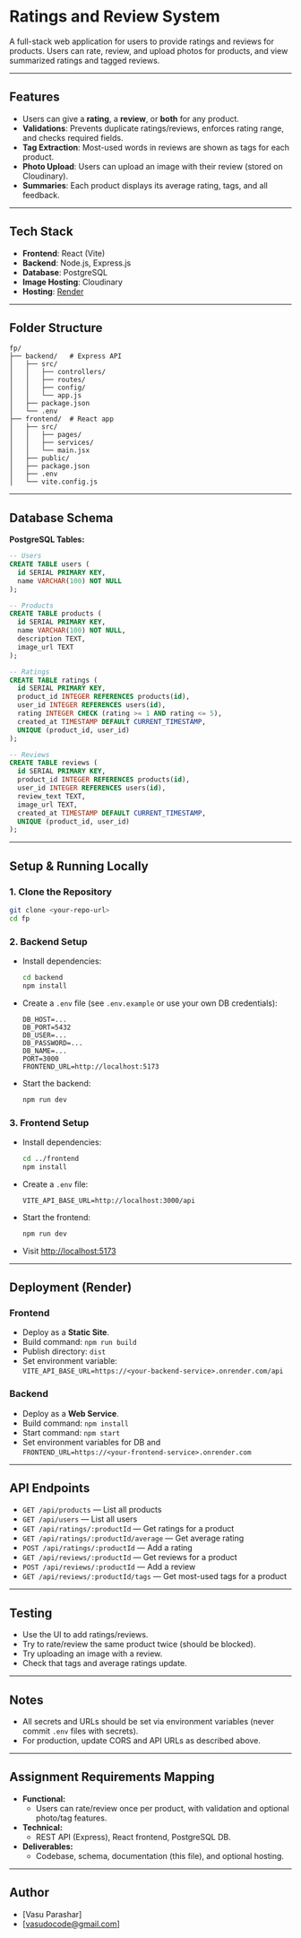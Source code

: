 # Ratings and Review System

A full-stack web application for users to provide ratings and reviews for products. Users can rate, review, and upload photos for products, and view summarized ratings and tagged reviews.

---

## Features

- Users can give a **rating**, a **review**, or **both** for any product.
- **Validations**: Prevents duplicate ratings/reviews, enforces rating range, and checks required fields.
- **Tag Extraction**: Most-used words in reviews are shown as tags for each product.
- **Photo Upload**: Users can upload an image with their review (stored on Cloudinary).
- **Summaries**: Each product displays its average rating, tags, and all feedback.

---

## Tech Stack

- **Frontend**: React (Vite)
- **Backend**: Node.js, Express.js
- **Database**: PostgreSQL
- **Image Hosting**: Cloudinary
- **Hosting**: [Render](https://render.com)

---

## Folder Structure

```
fp/
├── backend/   # Express API
│   ├── src/
│   │   ├── controllers/
│   │   ├── routes/
│   │   ├── config/
│   │   └── app.js
│   ├── package.json
│   └── .env
├── frontend/  # React app
│   ├── src/
│   │   ├── pages/
│   │   ├── services/
│   │   └── main.jsx
│   ├── public/
│   ├── package.json
│   ├── .env
│   └── vite.config.js
```

---

## Database Schema

**PostgreSQL Tables:**

```sql
-- Users
CREATE TABLE users (
  id SERIAL PRIMARY KEY,
  name VARCHAR(100) NOT NULL
);

-- Products
CREATE TABLE products (
  id SERIAL PRIMARY KEY,
  name VARCHAR(100) NOT NULL,
  description TEXT,
  image_url TEXT
);

-- Ratings
CREATE TABLE ratings (
  id SERIAL PRIMARY KEY,
  product_id INTEGER REFERENCES products(id),
  user_id INTEGER REFERENCES users(id),
  rating INTEGER CHECK (rating >= 1 AND rating <= 5),
  created_at TIMESTAMP DEFAULT CURRENT_TIMESTAMP,
  UNIQUE (product_id, user_id)
);

-- Reviews
CREATE TABLE reviews (
  id SERIAL PRIMARY KEY,
  product_id INTEGER REFERENCES products(id),
  user_id INTEGER REFERENCES users(id),
  review_text TEXT,
  image_url TEXT,
  created_at TIMESTAMP DEFAULT CURRENT_TIMESTAMP,
  UNIQUE (product_id, user_id)
);
```

---

## Setup & Running Locally

### 1. **Clone the Repository**

```sh
git clone <your-repo-url>
cd fp
```

### 2. **Backend Setup**

- Install dependencies:
  ```sh
  cd backend
  npm install
  ```
- Create a `.env` file (see `.env.example` or use your own DB credentials):
  ```
  DB_HOST=...
  DB_PORT=5432
  DB_USER=...
  DB_PASSWORD=...
  DB_NAME=...
  PORT=3000
  FRONTEND_URL=http://localhost:5173
  ```
- Start the backend:
  ```sh
  npm run dev
  ```

### 3. **Frontend Setup**

- Install dependencies:
  ```sh
  cd ../frontend
  npm install
  ```
- Create a `.env` file:
  ```
  VITE_API_BASE_URL=http://localhost:3000/api
  ```
- Start the frontend:
  ```sh
  npm run dev
  ```
- Visit [http://localhost:5173](http://localhost:5173)

---

## Deployment (Render)

### **Frontend**

- Deploy as a **Static Site**.
- Build command: `npm run build`
- Publish directory: `dist`
- Set environment variable:  
  `VITE_API_BASE_URL=https://<your-backend-service>.onrender.com/api`

### **Backend**

- Deploy as a **Web Service**.
- Build command: `npm install`
- Start command: `npm start`
- Set environment variables for DB and  
  `FRONTEND_URL=https://<your-frontend-service>.onrender.com`

---

## API Endpoints

- `GET /api/products` — List all products
- `GET /api/users` — List all users
- `GET /api/ratings/:productId` — Get ratings for a product
- `GET /api/ratings/:productId/average` — Get average rating
- `POST /api/ratings/:productId` — Add a rating
- `GET /api/reviews/:productId` — Get reviews for a product
- `POST /api/reviews/:productId` — Add a review
- `GET /api/reviews/:productId/tags` — Get most-used tags for a product

---

## Testing

- Use the UI to add ratings/reviews.
- Try to rate/review the same product twice (should be blocked).
- Try uploading an image with a review.
- Check that tags and average ratings update.

---

## Notes

- All secrets and URLs should be set via environment variables (never commit `.env` files with secrets).
- For production, update CORS and API URLs as described above.

---

## Assignment Requirements Mapping

- **Functional:**
  - Users can rate/review once per product, with validation and optional photo/tag features.
- **Technical:**
  - REST API (Express), React frontend, PostgreSQL DB.
- **Deliverables:**
  - Codebase, schema, documentation (this file), and optional hosting.

---

## Author

- [Vasu Parashar]
- [vasudocode@gmail.com]
